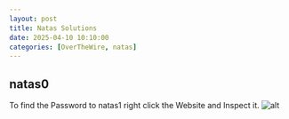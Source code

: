 ```yaml
---
layout: post
title: Natas Solutions
date: 2025-04-10 10:10:00
categories: [OverTheWire, natas]
---
```

## natas0

To find the Password to natas1 right click the Website and Inspect it.
![alt](all_collections\_posts\img\natas0.png)
